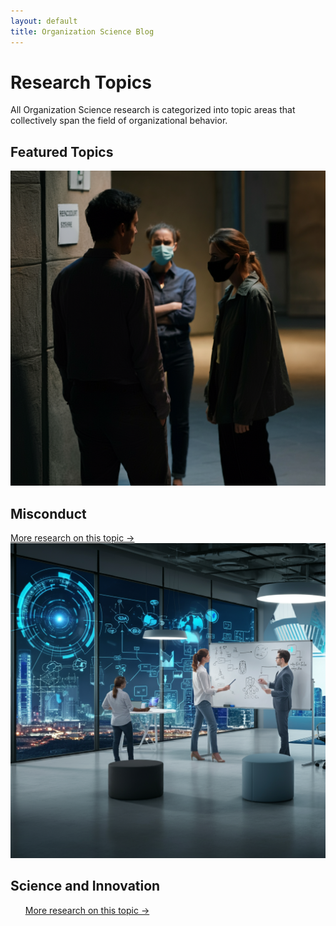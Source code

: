 ```yaml
---
layout: default
title: Organization Science Blog
---
```


# Research Topics

All Organization Science research is categorized into topic areas that collectively span the field of organizational behavior.

## Featured Topics

<section class="featured-topics">
  <div class="topic">
    <img src="assets/images/misconduct.jpg" alt="Misconduct">
    <div class="topic-content">
      <h2>Misconduct</h2>
      <ul id="misconduct-top5">
        <!-- Top 5 rows will be dynamically injected here -->
      </ul>
      <a href="/topics/misconduct.html" class="more-link">More research on this topic →</a>
    </div>
  </div>
  <div class="topic">
    <img src="assets/images/science_innovation.jpg" alt="Science and Innovation">
    <div class="topic-content">
      <h2>Science and Innovation</h2>
      <ul>
      <ul id="science_innovation-top5">
        <!-- Top 5 rows will be dynamically injected here -->
      </ul>
      <a href="/topics/science.html" class="more-link">More research on this topic →</a>
    </div>
  </div>
</section>

<script src="/assets/js/misconduct-top5.js"></script>
